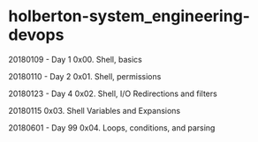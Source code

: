 # holberton-system_engineering-devops

20180109 - Day 1
 0x00. Shell, basics

20180110 - Day 2
 0x01. Shell, permissions

20180123 - Day 4
 0x02. Shell, I/O Redirections and filters

20180115
 0x03. Shell Variables and Expansions

20180601 - Day 99
 0x04. Loops, conditions, and parsing

